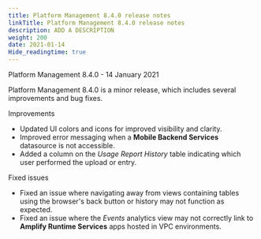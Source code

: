 ```yaml
---
title: Platform Management 8.4.0 release notes
linkTitle: Platform Management 8.4.0 release notes
description: ADD A DESCRIPTION
weight: 200
date: 2021-01-14
Hide_readingtime: true
---
```


Platform Management 8.4.0 - 14 January 2021

Platform Management 8.4.0 is a minor release, which includes several improvements and bug fixes.

Improvements

* Updated UI colors and icons for improved visibility and clarity.
* Improved error messaging when a **Mobile Backend Services** datasource is not accessible.
* Added a column on the _Usage_ _Report History_ table indicating which user performed the upload or entry.

Fixed issues

* Fixed an issue where navigating away from views containing tables using the browser's back button or history may not function as expected.
* Fixed an issue where the _Events_ analytics view may not correctly link to **Amplify Runtime Services** apps hosted in VPC environments.
